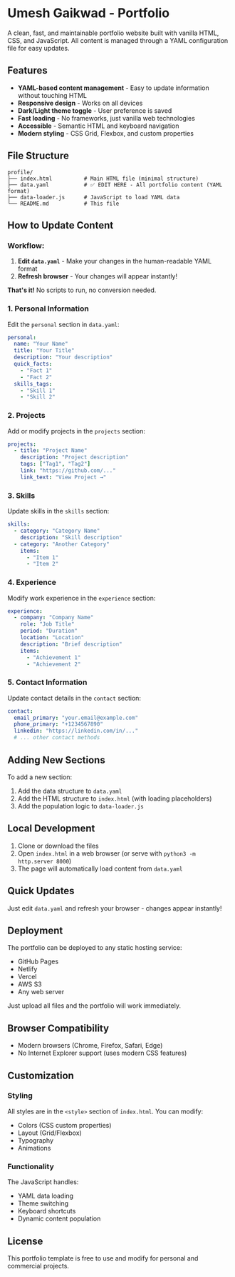 # Umesh Gaikwad - Portfolio

A clean, fast, and maintainable portfolio website built with vanilla HTML, CSS, and JavaScript. All content is managed through a YAML configuration file for easy updates.

## Features

- **YAML-based content management** - Easy to update information without touching HTML
- **Responsive design** - Works on all devices
- **Dark/Light theme toggle** - User preference is saved
- **Fast loading** - No frameworks, just vanilla web technologies
- **Accessible** - Semantic HTML and keyboard navigation
- **Modern styling** - CSS Grid, Flexbox, and custom properties

## File Structure

```
profile/
├── index.html          # Main HTML file (minimal structure)
├── data.yaml           # ✅ EDIT HERE - All portfolio content (YAML format)
├── data-loader.js      # JavaScript to load YAML data
└── README.md           # This file
```

## How to Update Content

### Workflow:
1. **Edit `data.yaml`** - Make your changes in the human-readable YAML format
2. **Refresh browser** - Your changes will appear instantly!

**That's it!** No scripts to run, no conversion needed.

### 1. Personal Information
Edit the `personal` section in `data.yaml`:
```yaml
personal:
  name: "Your Name"
  title: "Your Title"
  description: "Your description"
  quick_facts:
    - "Fact 1"
    - "Fact 2"
  skills_tags:
    - "Skill 1"
    - "Skill 2"
```

### 2. Projects
Add or modify projects in the `projects` section:
```yaml
projects:
  - title: "Project Name"
    description: "Project description"
    tags: ["Tag1", "Tag2"]
    link: "https://github.com/..."
    link_text: "View Project →"
```

### 3. Skills
Update skills in the `skills` section:
```yaml
skills:
  - category: "Category Name"
    description: "Skill description"
  - category: "Another Category"
    items:
      - "Item 1"
      - "Item 2"
```

### 4. Experience
Modify work experience in the `experience` section:
```yaml
experience:
  - company: "Company Name"
    role: "Job Title"
    period: "Duration"
    location: "Location"
    description: "Brief description"
    items:
      - "Achievement 1"
      - "Achievement 2"
```

### 5. Contact Information
Update contact details in the `contact` section:
```yaml
contact:
  email_primary: "your.email@example.com"
  phone_primary: "+1234567890"
  linkedin: "https://linkedin.com/in/..."
  # ... other contact methods
```

## Adding New Sections

To add a new section:

1. Add the data structure to `data.yaml`
2. Add the HTML structure to `index.html` (with loading placeholders)
3. Add the population logic to `data-loader.js`

## Local Development

1. Clone or download the files
2. Open `index.html` in a web browser (or serve with `python3 -m http.server 8000`)
3. The page will automatically load content from `data.yaml`

## Quick Updates

Just edit `data.yaml` and refresh your browser - changes appear instantly!

## Deployment

The portfolio can be deployed to any static hosting service:
- GitHub Pages
- Netlify
- Vercel
- AWS S3
- Any web server

Just upload all files and the portfolio will work immediately.

## Browser Compatibility

- Modern browsers (Chrome, Firefox, Safari, Edge)
- No Internet Explorer support (uses modern CSS features)

## Customization

### Styling
All styles are in the `<style>` section of `index.html`. You can modify:
- Colors (CSS custom properties)
- Layout (Grid/Flexbox)
- Typography
- Animations

### Functionality
The JavaScript handles:
- YAML data loading
- Theme switching
- Keyboard shortcuts
- Dynamic content population

## License

This portfolio template is free to use and modify for personal and commercial projects.
